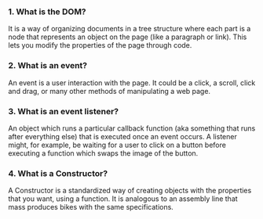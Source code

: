 ### 1. What is the DOM?
It is a way of organizing documents in a tree structure where each part is a node that represents an object on the page (like a paragraph or link). This lets you modify the properties of the page through code.

### 2. What is an event?
An event is a user interaction with the page. It could be a click, a scroll, click and drag, or many other methods of manipulating a web page.

### 3. What is an event listener?
An object which runs a particular callback function (aka something that runs after everything else) that is executed once an event occurs. A listener might, for example, be waiting for a user to click on a button before executing a function which swaps the image of the button.

### 4. What is a Constructor?
A Constructor is a standardized way of creating objects with the properties that you want, using a function. It is analogous to an assembly line that mass produces bikes with the same specifications.
